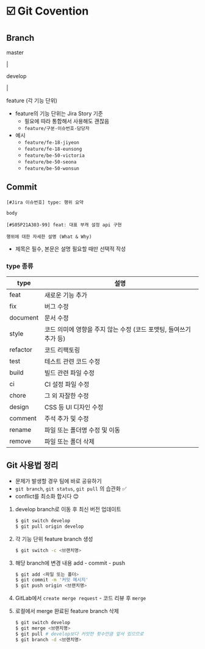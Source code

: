 # ☑️ Git Covention

## Branch

master

|

develop

|

feature (각 기능 단위)

- feature의 기능 단위는 Jira Story 기준
  - 필요에 따라 통합해서 사용해도 괜찮음
  - `feature/구분-이슈번호-담당자`
- 예시
  - `feature/fe-18-jiyeon`
  - `feature/fe-18-eunsong`
  - `feature/be-50-victoria`
  - `feature/be-50-seona`
  - `feature/be-50-wonsun`

## Commit

```
[#Jira 이슈번호] type: 행위 요약

body
```

```
[#S05P21A303-99] feat: 대표 부캐 설정 api 구현

행위에 대한 자세한 설명 (What & Why)
```

- 제목은 필수, 본문은 설명 필요할 때만 선택적 작성

### type 종류

| type     | 설명                                                         |
| -------- | ------------------------------------------------------------ |
| feat     | 새로운 기능 추가                                             |
| fix      | 버그 수정                                                    |
| document | 문서 수정                                                    |
| style    | 코드 의미에 영향을 주지 않는 수정 (코드 포맷팅, 들여쓰기 추가 등) |
| refactor | 코드 리팩토링                                                |
| test     | 테스트 관련 코드 수정                                        |
| build    | 빌드 관련 파일 수정                                          |
| ci       | CI 설정 파일 수정                                            |
| chore    | 그 외 자잘한 수정                                            |
| design   | CSS 등 UI 디자인 수정                                        |
| comment  | 주석 추가 및 수정                                            |
| rename   | 파일 또는 폴더명 수정 및 이동                                |
| remove   | 파일 또는 폴더 삭제                                          |

## Git 사용법 정리

- 문제가 발생할 경우 팀에 바로 공유하기
- `git branch`, `git status`, `git pull` 의 습관화 ✅
- conflict를 최소화 합시다 😊

1. develop branch로 이동 후 최신 버전 업데이트

   ```bash
   $ git switch develop
   $ git pull origin develop
   ```

2. 각 기능 단위 feature branch 생성

   ```bash
   $ git switch -c <브랜치명>
   ```

3. 해당 branch에 변경 내용 add - commit - push

   ```bash
   $ git add <파일 또는 폴더>
   $ git commit -m '커밋 메시지'
   $ git push origin <브랜치명>
   ```

4. GitLab에서 `create merge request` - 코드 리뷰 후 `merge`

5. 로컬에서 merge 완료된 feature branch 삭제

   ```bash
   $ git switch develop
   $ git merge <브랜치명>
   $ git pull # develop보다 커밋한 횟수만큼 앞서 있으므로
   $ git branch -d <브랜치명>
   ```
